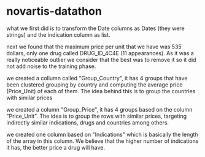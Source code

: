 # novartis-datathon

what we first did is to transform the Date columns as Dates (they were strings) and the indication column as list.

next we found that the maximum price per unit that we have was 535 dollars, only one drug called DRUG_ID_4C4E (11 appearances). As it was a really noticeable outlier we consider that the best was to remove it so it did not add noise to the training phase.

we created a collumn called "Group_Country", it has 4 groups that have been clustered grouping by country and computing the average price (Price_Unit) of each of them. The idea behind this is to group the countries with similar prices

we created a column "Group_Price", it has 4 groups based on the column "Price_Unit". The idea is to group the rows with similar prices, targeting indirectly similar indications, drugs and countries among others.

we created one column based on "Indications" which is basically the length of the array in this column. We believe that the higher number of indications it has, the better price a drug will have.
